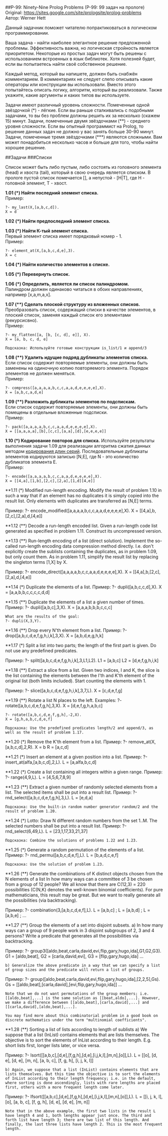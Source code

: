 ##P-99: Ninety-Nine Prolog Problems (P-99: 99 задач на прологе)  
Original: https://sites.google.com/site/prologsite/prolog-problems  
Автор: Werner Hett    

Данный задачник поможет читателю попрактиковаться в логическом программировании.  

Ваша задача - найти наиболее элегантное решение предложенной проблемы. Эффективность важна, но логическая стройность является приоритетом. Некоторые из простых задач могут быть решены с использованием встроенных в язык библиотек. Хотя полезней будет, если вы попытаетесь найти своё собственное решение.  

Каждый метод, который вы напишете, должен быть снабжён комментарием. В комментариях не следует слепо описывать какие операторы или конструкции вы использовали. Вместо этого попытайтесь описать логику, алгоритм, который вы реализовали. Также укажите, какие аргументы и каких типов вы используете.  

Задачи имеют различный уровень сложности. Помеченные одной звёздочкой (\*) - лёгкие. Если вы раньше сталкивались с подобными задачами, то вы без проблем должны решить их за несколько (скажем 15) минут. Задачи, помеченные двумя звёздочками (\*\*) - среднего уровня сложности. Если вы опытный программист на Prolog, то решение данных задач не должно у вас занять больше 30-90 минут. Задачи, помеченные тремя звёздочками (\*\*\*) являются сложными. Вам может понадобиться несколько часов и больше для того, чтобы найти хорошее решение.  

##Задачи
###Списки

Список может быть либо пустым, либо состоять из головного элемента (head) и хвоста (tail), который в свою очередь является списком. В прологе пустой список помечается [], а непустой - [H|T], где H - головной элемент, T - хвост.

**1.01 (\*) Найти последний элемент списка.**    
Пример:  

    ?- my_last(X,[a,b,c,d]).    
    X = d  
    
**1.02 (\*) Найти предпоследний элемент списка.**  

**1.03 (\*) Найти К-тый элемент списка.**  
Первый элемент списка имеет порядковый номер - 1.  
Пример:  

    ?- element_at(X,[a,b,c,d,e],3).
    X = c

**1.04 (\*) Найти количество элементов в списке.**  

**1.05 (\*) Перевернуть список.**

**1.06 (\*) Определить, является ли список палиндромом.**  
Палиндром должен одинаково читаться в обоих направлениях, например [x,a,m,a,x].

**1.07 (\*\*) Сделать плоской структуру из вложенных списков.**  
Преобразовать список, содержащий списки в качестве элементов, в плоский список, заменяя каждый список его элементами (рекурсисвно).  
Пример:  

    ?- my_flatten([a, [b, [c, d], e]], X).
    X = [a, b, c, d, e]

    Подсказка: Используйте готовые конструкции is_list/1 и append/3

**1.08 (\*\*) Удалить идущие подряд дубликаты элементов списка.**  
Если список содержит повторяемые элементы, они должны быть заменены на одиночную копию повторяемого элемента. Порядок элементов не должен меняться.   
Пример:

    ?- compress([a,a,a,a,b,c,c,a,a,d,e,e,e,e],X).
    X = [a,b,c,a,d,e]

**1.09 (\*\*) Разложить дубликаты элементов по подспискам.**  
Если список содержит повторяемые элементы, они должны быть помещены в отдельные вложенные подсписки.  
Пример:

    ?- pack([a,a,a,a,b,c,c,a,a,d,e,e,e,e],X).
    X = [[a,a,a,a],[b],[c,c],[a,a],[d],[e,e,e,e]]

**1.10 (\*) Кодирование повторов для списка.**
Используйте результаты выполнения задачи 1.09 для реализации алгоритма сжатия данных методом [кодирования длин серий](http://en.wikipedia.org/wiki/Run-length_encoding). 
Последовательные дубликаты элементов кодируются записью [N,E], где N - это количество дубликатов элемента E.  
Пример:

    ?- encode([a,a,a,a,b,c,c,a,a,d,e,e,e,e],X).
    X = [[4,a],[1,b],[2,c],[2,a],[1,d][4,e]]

**1.11 (\*) Modified run-length encoding.
    Modify the result of problem 1.10 in such a way that if an element has no duplicates it is simply copied into the result list. Only elements with duplicates are transferred as [N,E] terms.

Пример:
    ?- encode_modified([a,a,a,a,b,c,c,a,a,d,e,e,e,e],X).
    X = [[4,a],b,[2,c],[2,a],d,[4,e]]

**1.12 (\*\*) Decode a run-length encoded list.
    Given a run-length code list generated as specified in problem 1.11. Construct its uncompressed version.

**1.13 (\*\*) Run-length encoding of a list (direct solution).
    Implement the so-called run-length encoding data compression method directly. I.e. don't explicitly create the sublists containing the duplicates, as in problem 1.09, but only count them. As in problem 1.11, simplify the result list by replacing the singleton terms [1,X] by X.

Пример:
    ?- encode_direct([a,a,a,a,b,c,c,a,a,d,e,e,e,e],X).
    X = [[4,a],b,[2,c],[2,a],d,[4,e]]

**1.14 (\*) Duplicate the elements of a list.
Пример:
    ?- dupli([a,b,c,c,d],X).
    X = [a,a,b,b,c,c,c,c,d,d]

**1.15 (\*\*) Duplicate the elements of a list a given number of times.
Пример:
    ?- dupli([a,b,c],3,X).
    X = [a,a,a,b,b,b,c,c,c]

    What are the results of the goal:
    ?- dupli(X,3,Y).

**1.16 (\*\*) Drop every N'th element from a list.
Пример:
    ?- drop([a,b,c,d,e,f,g,h,i,k],3,X).
    X = [a,b,d,e,g,h,k]

**1.17 (\*) Split a list into two parts; the length of the first part is given.
    Do not use any predefined predicates.

Пример:
    ?- split([a,b,c,d,e,f,g,h,i,k],3,L1,L2).
    L1 = [a,b,c]
    L2 = [d,e,f,g,h,i,k]

**1.18 (\*\*) Extract a slice from a list.
    Given two indices, I and K, the slice is the list containing the elements between the I'th and K'th element of the original list (both limits included). Start counting the elements with 1.

Пример:
    ?- slice([a,b,c,d,e,f,g,h,i,k],3,7,L).
    X = [c,d,e,f,g]

**1.19 (\*\*) Rotate a list N places to the left.
    Examples:
    ?- rotate([a,b,c,d,e,f,g,h],3,X).
    X = [d,e,f,g,h,a,b,c]

    ?- rotate([a,b,c,d,e,f,g,h],-2,X).
    X = [g,h,a,b,c,d,e,f]

    Подсказка: Use the predefined predicates length/2 and append/3, as well as the result of problem 1.17.

**1.20 (\*) Remove the K'th element from a list.
Пример:
    ?- remove_at(X,[a,b,c,d],2,R).
    X = b
    R = [a,c,d]

**1.21 (\*) Insert an element at a given position into a list.
Пример:
    ?- insert_at(alfa,[a,b,c,d],2,L).
    L = [a,alfa,b,c,d]

**1.22 (\*) Create a list containing all integers within a given range.
Пример:
    ?- range(4,9,L).
    L = [4,5,6,7,8,9]

**1.23 (\*\*) Extract a given number of randomly selected elements from a list.
    The selected items shall be put into a result list.
Пример:
    ?- rnd_select([a,b,c,d,e,f,g,h],3,L).
    L = [e,d,a]

    Подсказка: Use the built-in random number generator random/2 and the result of problem 1.20.

**1.24 (\*) Lotto: Draw N different random numbers from the set 1..M.
    The selected numbers shall be put into a result list.
Пример:
    ?- rnd_select(6,49,L).
    L = [23,1,17,33,21,37]

    Подсказка: Combine the solutions of problems 1.22 and 1.23.

**1.25 (\*) Generate a random permutation of the elements of a list.
Пример:
    ?- rnd_permu([a,b,c,d,e,f],L).
    L = [b,a,d,c,e,f]

    Подсказка: Use the solution of problem 1.23.

**1.26 (\*\*) Generate the combinations of K distinct objects chosen from the N elements of a list
    In how many ways can a committee of 3 be chosen from a group of 12 people? We all know that there are C(12,3) = 220 possibilities (C(N,K) denotes the well-known binomial coefficients). For pure mathematicians, this result may be great. But we want to really generate all the possibilities (via backtracking).

Пример:
    ?- combination(3,[a,b,c,d,e,f],L).
    L = [a,b,c] ;
    L = [a,b,d] ;
    L = [a,b,e] ;
    ...

**1.27 (\*\*) Group the elements of a set into disjoint subsets.
    a) In how many ways can a group of 9 people work in 3 disjoint subgroups of 2, 3 and 4 persons? Write a predicate that generates all the possibilities via backtracking.

Пример:
    ?- group3([aldo,beat,carla,david,evi,flip,gary,hugo,ida],G1,G2,G3).
    G1 = [aldo,beat], G2 = [carla,david,evi], G3 = [flip,gary,hugo,ida]
    ...

    b) Generalize the above predicate in a way that we can specify a list of group sizes and the predicate will return a list of groups.

Пример:
    ?- group([aldo,beat,carla,david,evi,flip,gary,hugo,ida],[2,2,5],Gs).
    Gs = [[aldo,beat],[carla,david],[evi,flip,gary,hugo,ida]]
    ...

    Note that we do not want permutations of the group members; i.e. [[aldo,beat],...] is the same solution as [[beat,aldo],...]. However, we make a difference between [[aldo,beat],[carla,david],...] and [[carla,david],[aldo,beat],...].

    You may find more about this combinatorial problem in a good book on discrete mathematics under the term "multinomial coefficients".

**1.28 (\*\*) Sorting a list of lists according to length of sublists
    a) We suppose that a list (InList) contains elements that are lists themselves. The objective is to sort the elements of InList according to their length. E.g. short lists first, longer lists later, or vice versa.

Пример:
    ?- lsort([[a,b,c],[d,e],[f,g,h],[d,e],[i,j,k,l],[m,n],[o]],L).
    L = [[o], [d, e], [d, e], [m, n], [a, b, c], [f, g, h], [i, j, k, l]]

    b) Again, we suppose that a list (InList) contains elements that are lists themselves. But this time the objective is to sort the elements of InList according to their length frequency; i.e. in the default, where sorting is done ascendingly, lists with rare lengths are placed first, others with a more frequent length come later.

Пример:
    ?- lfsort([[a,b,c],[d,e],[f,g,h],[d,e],[i,j,k,l],[m,n],[o]],L).
    L = [[i, j, k, l], [o], [a, b, c], [f, g, h], [d, e], [d, e], [m, n]]

    Note that in the above example, the first two lists in the result L have length 4 and 1, both lengths appear just once. The third and forth list have length 3; there are two list of this length. And finally, the last three lists have length 2. This is the most frequent length.
